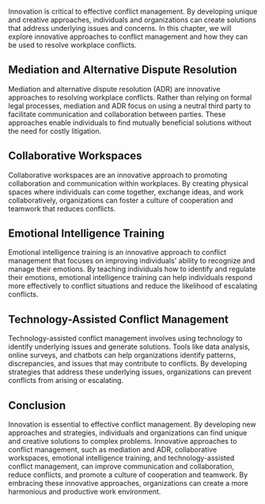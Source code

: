 
Innovation is critical to effective conflict management. By developing unique and creative approaches, individuals and organizations can create solutions that address underlying issues and concerns. In this chapter, we will explore innovative approaches to conflict management and how they can be used to resolve workplace conflicts.

Mediation and Alternative Dispute Resolution
--------------------------------------------

Mediation and alternative dispute resolution (ADR) are innovative approaches to resolving workplace conflicts. Rather than relying on formal legal processes, mediation and ADR focus on using a neutral third party to facilitate communication and collaboration between parties. These approaches enable individuals to find mutually beneficial solutions without the need for costly litigation.

Collaborative Workspaces
------------------------

Collaborative workspaces are an innovative approach to promoting collaboration and communication within workplaces. By creating physical spaces where individuals can come together, exchange ideas, and work collaboratively, organizations can foster a culture of cooperation and teamwork that reduces conflicts.

Emotional Intelligence Training
-------------------------------

Emotional intelligence training is an innovative approach to conflict management that focuses on improving individuals' ability to recognize and manage their emotions. By teaching individuals how to identify and regulate their emotions, emotional intelligence training can help individuals respond more effectively to conflict situations and reduce the likelihood of escalating conflicts.

Technology-Assisted Conflict Management
---------------------------------------

Technology-assisted conflict management involves using technology to identify underlying issues and generate solutions. Tools like data analysis, online surveys, and chatbots can help organizations identify patterns, discrepancies, and issues that may contribute to conflicts. By developing strategies that address these underlying issues, organizations can prevent conflicts from arising or escalating.

Conclusion
----------

Innovation is essential to effective conflict management. By developing new approaches and strategies, individuals and organizations can find unique and creative solutions to complex problems. Innovative approaches to conflict management, such as mediation and ADR, collaborative workspaces, emotional intelligence training, and technology-assisted conflict management, can improve communication and collaboration, reduce conflicts, and promote a culture of cooperation and teamwork. By embracing these innovative approaches, organizations can create a more harmonious and productive work environment.
